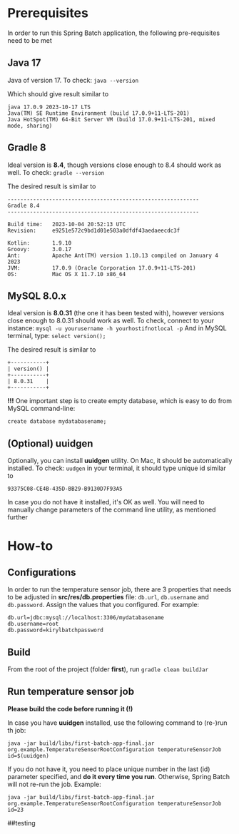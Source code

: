 # Prerequisites

In order to run this Spring Batch application, the following pre-requisites need to be met

## Java 17

Java of version 17.
To check: `java --version`

Which should give result similar to
```shell
java 17.0.9 2023-10-17 LTS
Java(TM) SE Runtime Environment (build 17.0.9+11-LTS-201)
Java HotSpot(TM) 64-Bit Server VM (build 17.0.9+11-LTS-201, mixed mode, sharing)
```

## Gradle 8

Ideal version is **8.4**, though versions close enough to 8.4 should work as well.
To check: `gradle --version`

The desired result is similar to
```shell
------------------------------------------------------------
Gradle 8.4
------------------------------------------------------------

Build time:   2023-10-04 20:52:13 UTC
Revision:     e9251e572c9bd1d01e503a0dfdf43aedaeecdc3f

Kotlin:       1.9.10
Groovy:       3.0.17
Ant:          Apache Ant(TM) version 1.10.13 compiled on January 4 2023
JVM:          17.0.9 (Oracle Corporation 17.0.9+11-LTS-201)
OS:           Mac OS X 11.7.10 x86_64
```

## MySQL 8.0.x

Ideal version is **8.0.31** (the one it has been tested with), however versions close enough to 8.0.31 should work as well.
To check, connect to your instance: `mysql -u yourusername -h yourhostifnotlocal -p`
And in MySQL terminal, type: `select version();`

The desired result is similar to
```shell
+-----------+
| version() |
+-----------+
| 8.0.31    |
+-----------+
```

**!!!** One important step is to create empty database, which is easy to do from MySQL command-line:
```shell
create database mydatabasename;
```

## (Optional) uuidgen

Optionally, you can install **uuidgen** utility. On Mac, it should be automatically installed. To check: `uudgen` in your terminal, it should type unique id similar to
```shell
93375C08-CE4B-435D-BB29-B9130D7F93A5
```

In case you do not have it installed, it's OK as well. You will need to manually change parameters of the command line utility, as mentioned further

# How-to

## Configurations

In order to run the temperature sensor job, there are 3 properties that needs to be adjusted in **src/res/db.properties** file: `db.url`, `db.username` and `db.password`. Assign the values that you configured. For example:

```properties
db.url=jdbc:mysql://localhost:3306/mydatabasename
db.username=root
db.password=kirylbatchpassword
```

## Build

From the root of the project (folder **first**), run `gradle clean buildJar`

## Run temperature sensor job

**Please build the code before running it (!)**

In case you have **uuidgen** installed, use the following command to (re-)run th job:
```shell
java -jar build/libs/first-batch-app-final.jar org.example.TemperatureSensorRootConfiguration temperatureSensorJob id=$(uuidgen)
```

If you do not have it, you need to place unique number in the last (id) parameter specified, and **do it every time you run**. Otherwise, Spring Batch will not re-run the job. Example:
```shell
java -jar build/libs/first-batch-app-final.jar org.example.TemperatureSensorRootConfiguration temperatureSensorJob id=23
```

##testing